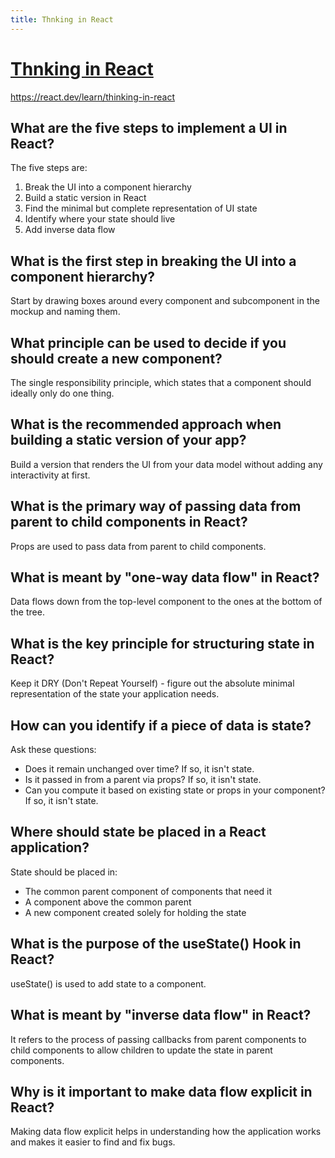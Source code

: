 ```yaml
---
title: Thnking in React
---
```


# [Thnking in React](https://react.dev/learn/thinking-in-react)

https://react.dev/learn/thinking-in-react



## What are the five steps to implement a UI in React?

The five steps are:
1. Break the UI into a component hierarchy
2. Build a static version in React
3. Find the minimal but complete representation of UI state
4. Identify where your state should live
5. Add inverse data flow

## What is the first step in breaking the UI into a component hierarchy?

Start by drawing boxes around every component and subcomponent in the mockup and naming them.

## What principle can be used to decide if you should create a new component?

The single responsibility principle, which states that a component should ideally only do one thing.

## What is the recommended approach when building a static version of your app?

Build a version that renders the UI from your data model without adding any interactivity at first.

## What is the primary way of passing data from parent to child components in React?

Props are used to pass data from parent to child components.

## What is meant by "one-way data flow" in React?

Data flows down from the top-level component to the ones at the bottom of the tree.

## What is the key principle for structuring state in React?

Keep it DRY (Don't Repeat Yourself) - figure out the absolute minimal representation of the state your application needs.

## How can you identify if a piece of data is state?

Ask these questions:
- Does it remain unchanged over time? If so, it isn't state.
- Is it passed in from a parent via props? If so, it isn't state.
- Can you compute it based on existing state or props in your component? If so, it isn't state.

## Where should state be placed in a React application?

State should be placed in:
- The common parent component of components that need it
- A component above the common parent
- A new component created solely for holding the state

## What is the purpose of the useState() Hook in React?

useState() is used to add state to a component.

## What is meant by "inverse data flow" in React?

It refers to the process of passing callbacks from parent components to child components to allow children to update the state in parent components.

## Why is it important to make data flow explicit in React?

Making data flow explicit helps in understanding how the application works and makes it easier to find and fix bugs.